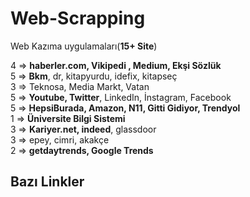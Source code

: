 # Web-Scrapping
 Web Kazıma uygulamaları(**15+ Site**)<br>
 
4 => **haberler.com, Vikipedi , Medium, Ekşi Sözlük** <br>
5 => **Bkm**, dr, kitapyurdu, idefix, kitapseç <br>
3 => Teknosa, Media Markt, Vatan <br>
5 => **Youtube, Twitter**, LinkedIn, İnstagram, Facebook <br>
5 => **HepsiBurada, Amazon, N11, Gitti Gidiyor, Trendyol**  <br>
1 => **Üniversite Bilgi Sistemi**<br>
3 => **Kariyer.net, indeed**, glassdoor <br>
3 => epey, cimri, akakçe<br>
2 => **getdaytrends, Google Trends**


## Bazı Linkler 

